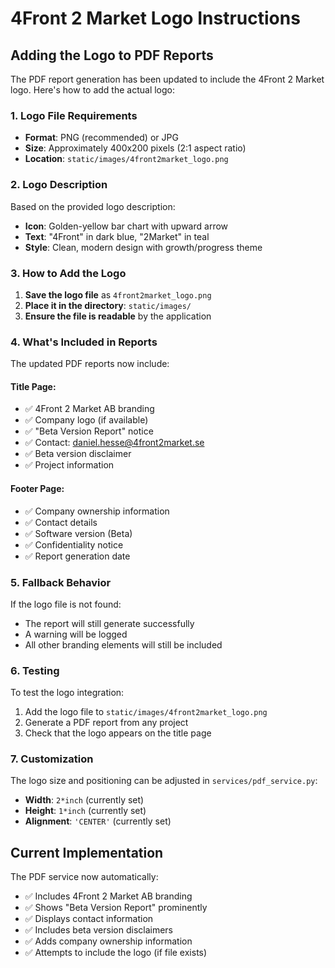 # 4Front 2 Market Logo Instructions

## Adding the Logo to PDF Reports

The PDF report generation has been updated to include the 4Front 2 Market logo. Here's how to add the actual logo:

### 1. Logo File Requirements
- **Format**: PNG (recommended) or JPG
- **Size**: Approximately 400x200 pixels (2:1 aspect ratio)
- **Location**: `static/images/4front2market_logo.png`

### 2. Logo Description
Based on the provided logo description:
- **Icon**: Golden-yellow bar chart with upward arrow
- **Text**: "4Front" in dark blue, "2Market" in teal
- **Style**: Clean, modern design with growth/progress theme

### 3. How to Add the Logo

1. **Save the logo file** as `4front2market_logo.png`
2. **Place it in the directory**: `static/images/`
3. **Ensure the file is readable** by the application

### 4. What's Included in Reports

The updated PDF reports now include:

#### Title Page:
- ✅ 4Front 2 Market AB branding
- ✅ Company logo (if available)
- ✅ "Beta Version Report" notice
- ✅ Contact: daniel.hesse@4front2market.se
- ✅ Beta version disclaimer
- ✅ Project information

#### Footer Page:
- ✅ Company ownership information
- ✅ Contact details
- ✅ Software version (Beta)
- ✅ Confidentiality notice
- ✅ Report generation date

### 5. Fallback Behavior

If the logo file is not found:
- The report will still generate successfully
- A warning will be logged
- All other branding elements will still be included

### 6. Testing

To test the logo integration:
1. Add the logo file to `static/images/4front2market_logo.png`
2. Generate a PDF report from any project
3. Check that the logo appears on the title page

### 7. Customization

The logo size and positioning can be adjusted in `services/pdf_service.py`:
- **Width**: `2*inch` (currently set)
- **Height**: `1*inch` (currently set)
- **Alignment**: `'CENTER'` (currently set)

## Current Implementation

The PDF service now automatically:
- ✅ Includes 4Front 2 Market AB branding
- ✅ Shows "Beta Version Report" prominently
- ✅ Displays contact information
- ✅ Includes beta version disclaimers
- ✅ Adds company ownership information
- ✅ Attempts to include the logo (if file exists) 